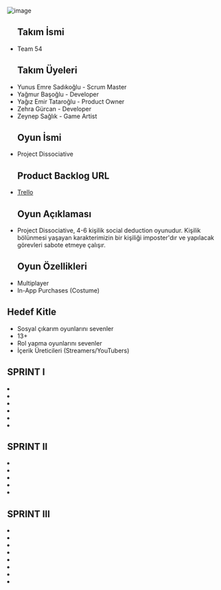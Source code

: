 ![image](https://github.com/ynusemresad/Team-54/assets/113181036/3d5da06c-51de-43d6-b230-001b48f3d565)
<ul>
 <h2> Takım İsmi </h2>
 <li> Team 54 </li>
</ul>
<ul>
 <h2> Takım Üyeleri </h2> 
<li> Yunus Emre Sadıkoğlu - Scrum Master </li>
<li> Yağmur Başoğlu - Developer </li>
<li> Yağız Emir Tataroğlu - Product Owner </li> 
<li> Zehra Gürcan - Developer </li>
<li> Zeynep Sağlık - Game Artist </li>
</ul>
<ul>
<h2> Oyun İsmi </h2>
<li> Project Dissociative </li>
</ul>
<ul>
<h2> Product Backlog URL </h2>

 <li> <a href="https://trello.com/b/jEnF54jD/team54">Trello</a>
</li>
 
<h2> Oyun Açıklaması </h2>
<li> Project Dissociative, 4-6 kişilik social deduction oyunudur. Kişilik bölünmesi yaşayan karakterimizin bir kişiliği imposter'dır ve yapılacak görevleri sabote etmeye çalışır. </br>
  </li>
  </ul>
  <ul>
<h2> Oyun Özellikleri </h2>
   <li> Multiplayer </li>
    <li> In-App Purchases (Costume) </li>
  </ul>
 <h2>
  Hedef Kitle
 </h2>
 <ul>
<li> Sosyal çıkarım oyunlarını sevenler </li>
<li> 13+ </li>
<li> Rol yapma oyunlarını sevenler </li>
<li> İçerik Üreticileri (Streamers/YouTubers) </li>
 </ul>
 <h2>
  SPRINT <span>&#8544;</span>
 </h2>
<li> </li>
<li> </li>
<li> </li>
<li> </li>
<li> </li>
<li> </li>


 <h2>
  SPRINT <span>&#8545;</span>
 </h2>
<li> </li>
<li> </li>
<li> </li>
<li> </li>
<li> </li>

  <h2>
  SPRINT <span>&#8546;</span>
 </h2>
<li> </li>
<li> </li>
<li> </li>
<li> </li>
<li> </li>
<li> </li>
<li> </li>
<li> </li>

 


  
 


